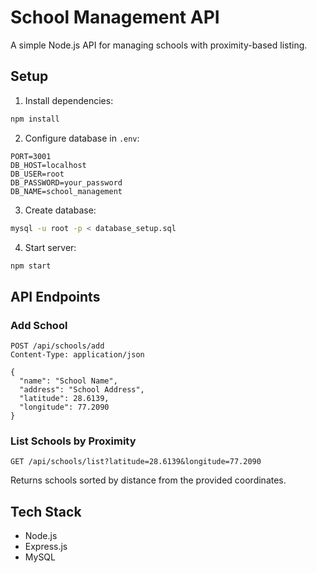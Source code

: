 # School Management API

A simple Node.js API for managing schools with proximity-based listing.

## Setup

1. Install dependencies:

```bash
npm install
```

2. Configure database in `.env`:

```
PORT=3001
DB_HOST=localhost
DB_USER=root
DB_PASSWORD=your_password
DB_NAME=school_management
```

3. Create database:

```bash
mysql -u root -p < database_setup.sql
```

4. Start server:

```bash
npm start
```

## API Endpoints

### Add School

```http
POST /api/schools/add
Content-Type: application/json

{
  "name": "School Name",
  "address": "School Address",
  "latitude": 28.6139,
  "longitude": 77.2090
}
```

### List Schools by Proximity

```http
GET /api/schools/list?latitude=28.6139&longitude=77.2090
```

Returns schools sorted by distance from the provided coordinates.

## Tech Stack

- Node.js
- Express.js
- MySQL
